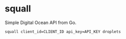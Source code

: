 squall
======

Simple Digital Ocean API from Go.

~~~
squall client_id=CLIENT_ID api_key=API_KEY droplets
~~~
